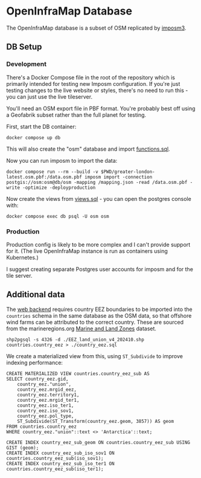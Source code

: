# OpenInfraMap Database

The OpenInfraMap database is a subset of OSM replicated by [imposm3](https://imposm.org).

## DB Setup
### Development
There's a Docker Compose file in the root of the repository which is primarily intended for testing
new Imposm configuration. If you're just testing changes to the live website or styles, there's no
need to run this - you can just use the live tileserver.

You'll need an OSM export file in PBF format. You're probably best off using a Geofabrik subset
rather than the full planet for testing.

First, start the DB container:

    docker compose up db

This will also create the "osm" database and import [functions.sql](../schema/functions.sql).

Now you can run imposm to import the data:

    docker compose run --rm --build -v $PWD/greater-london-latest.osm.pbf:/data.osm.pbf imposm import -connection postgis://osm:osm@db/osm -mapping /mapping.json -read /data.osm.pbf -write -optimize -deployproduction

Now create the views from [views.sql](../schema/views.sql) - you can open the postgres console with:

    docker compose exec db psql -U osm osm

### Production
Production config is likely to be more complex and I can't provide support for it. (The live 
OpenInfraMap instance is run as containers using Kubernetes.)

I suggest creating separate Postgres user accounts for imposm and for the tile server.

## Additional data
The [web backend](../web-backend) requires country EEZ boundaries to be imported into the `countries`
schema in the same database as the OSM data, so that offshore wind farms can be attributed to the
correct country. These are sourced from the marineregions.org
[Marine and Land Zones](https://marineregions.org/sources.php#unioneezcountry) dataset.

    shp2pgsql -s 4326 -d ./EEZ_land_union_v4_202410.shp countries.country_eez > ./country_eez.sql

We create a materialized view from this, using `ST_Subdivide` to improve indexing performance:

    CREATE MATERIALIZED VIEW countries.country_eez_sub AS
    SELECT country_eez.gid,
        country_eez."union",
        country_eez.mrgid_eez,
        country_eez.territory1,
        country_eez.mrgid_ter1,
        country_eez.iso_ter1,
        country_eez.iso_sov1,
        country_eez.pol_type,
        ST_Subdivide(ST_Transform(country_eez.geom, 3857)) AS geom
    FROM countries.country_eez
    WHERE country_eez."union"::text <> 'Antarctica'::text;

    CREATE INDEX country_eez_sub_geom ON countries.country_eez_sub USING GIST (geom);
    CREATE INDEX country_eez_sub_iso_sov1 ON countries.country_eez_sub(iso_sov1);
    CREATE INDEX country_eez_sub_iso_ter1 ON countries.country_eez_sub(iso_ter1);